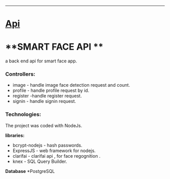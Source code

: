 

***

# [Api](https://github.com/dimor/smart-face-api/)



# **SMART FACE API **

a back end api for smart face app.

### Controllers:
* image - handle image face detection request and count.
* profile - handle profile request by id.
* register -handle register request.
* signin  - handle signin request.

### Technologies:
The project was coded with NodeJs.

**libraries:**
* bcrypt-nodejs - hash passwords.
* ExpressJS - web framework for nodejs.
* clarifai - clarifai api , for face regognition .
* knex - SQL Query Builder.

**Database**
*PostgreSQL
